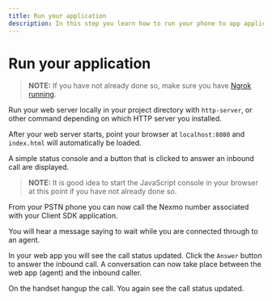 ```yaml
---
title: Run your application
description: In this step you learn how to run your phone to app application.
---
```


# Run your application

> **NOTE:** If you have not already done so, make sure you have [Ngrok running](/client-sdk/tutorials/app-to-phone/prerequisites#how-to-run-ngrok).

Run your web server locally in your project directory with `http-server`, or other command depending on which HTTP server you installed.

After your web server starts, point your browser at `localhost:8080` and `index.html` will automatically be loaded.

A simple status console and a button that is clicked to answer an inbound call are displayed.

> **NOTE:** It is good idea to start the JavaScript console in your browser at this point if you have not already done so.

From your PSTN phone you can now call the Nexmo number associated with your Client SDK application.

You will hear a message saying to wait while you are connected through to an agent.

In your web app you will see the call status updated. Click the `Answer` button to answer the inbound call. A conversation can now take place between the web app (agent) and the inbound caller.

On the handset hangup the call. You again see the call status updated.
